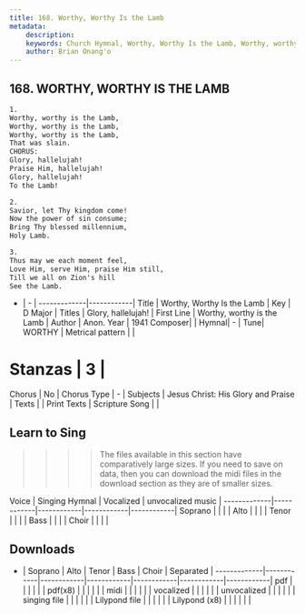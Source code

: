 ```yaml
---
title: 168. Worthy, Worthy Is the Lamb
metadata:
    description: 
    keywords: Church Hymnal, Worthy, Worthy Is the Lamb, Worthy, worthy is the Lamb, Glory, hallelujah!
    author: Brian Onang'o
---
```



## 168. WORTHY, WORTHY IS THE LAMB

```txt
1.
Worthy, worthy is the Lamb,
Worthy, worthy is the Lamb,
Worthy, worthy is the Lamb,
That was slain.
CHORUS:
Glory, hallelujah!
Praise Him, hallelujah!
Glory, hallelujah!
To the Lamb!

2.
Savior, let Thy kingdom come!
Now the power of sin consume;
Bring Thy blessed millennium,
Holy Lamb.

3.
Thus may we each moment feel,
Love Him, serve Him, praise Him still,
Till we all on Zion's hill
See the Lamb.

```

- |   -  |
-------------|------------|
Title | Worthy, Worthy Is the Lamb |
Key | D Major |
Titles | Glory, hallelujah! |
First Line | Worthy, worthy is the Lamb |
Author | Anon.
Year | 1941
Composer|  |
Hymnal|  - |
Tune| WORTHY  |
Metrical pattern | |
# Stanzas | 3 |
Chorus | No |
Chorus Type | - |
Subjects | Jesus Christ: His Glory and Praise |
Texts |  |
Print Texts | 
Scripture Song |  |
  
## Learn to Sing

>>>> The files available in this section have comparatively large sizes. If you need to save on data, then you can download the midi files in the download section as they are of smaller sizes.

Voice |  Singing Hymnal | Vocalized | unvocalized music |
-------------|------------|------------|------------|------------|
Soprano | | | |
Alto | | | |
Tenor | | | |
Bass | | | |
Choir | | | |

## Downloads

- |  Soprano | Alto | Tenor | Bass | Choir | Separated |
-------------|------------|------------|------------|------------|------------|------------|
pdf | | | | | |
pdf(x8) | | | | | |
midi | | | | | |
vocalized | | | | | |
unvocalized | | | | | |
singing file | | | | | |
Lilypond file | | | | | |
Lilypond (x8) | | | | | |
  